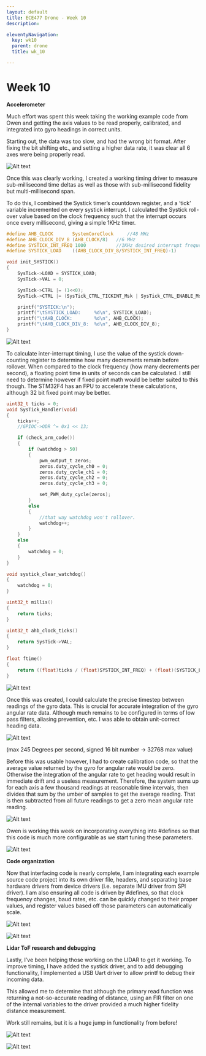 ```yaml
---
layout: default
title: ECE477 Drone - Week 10
description:

eleventyNavigation:
  key: wk10
  parent: drone
  title: wk_10

---
```


# Week 10

**Accelerometer**

Much effort was spent this week taking the working example code from Owen and getting the axis values to be read properly, calibrated, and integrated into gyro headings in correct units.

Starting out, the data was too slow, and had the wrong bit format. After fixing the bit shifting etc., and setting a higher data rate, it was clear all 6 axes were being properly read.

![Alt text](image.png "Fig. 10.1. 6 axes being read, accelerometer X,Y,Z, and gyro X, Y, Z.")

Once this was clearly working, I created a working timing driver to measure sub-millisecond time deltas as well as those with sub-millisecond fidelity but multi-millisecond span.

To do this, I combined the Systick timer’s countdown register, and a ‘tick’ variable incremented on every systick interrupt. I calculated the Systick roll-over value based on the clock frequency such that the interrupt occurs once every millisecond, giving a simple 1KHz timer.

```c
#define AHB_CLOCK 		SystemCoreClock		//48 MHz
#define AHB_CLOCK_DIV_8 (AHB_CLOCK/8)	//6 MHz
#define SYSTICK_INT_FREQ 1000			//1KHz desired interrupt frequency
#define SYSTICK_LOAD	((AHB_CLOCK_DIV_8/SYSTICK_INT_FREQ)-1)

void init_SYSTICK()
{
	SysTick->LOAD = SYSTICK_LOAD;
	SysTick->VAL = 0;

	SysTick->CTRL |= (1<<0);
	SysTick->CTRL |= (SysTick_CTRL_TICKINT_Msk | SysTick_CTRL_ENABLE_Msk/* | SysTick_CTRL_CLKSOURCE_Msk*/);

	printf("SYSTICK:\n");
	printf("\tSYSTICK_LOAD:		%d\n", SYSTICK_LOAD);
	printf("\tAHB_CLOCK:		%d\n", AHB_CLOCK);
	printf("\tAHB_CLOCK_DIV_8:	%d\n", AHB_CLOCK_DIV_8);
}
```

![Alt text](image-1.png "Fig. 10.2. #defines determining Systick configuration.")

To calculate inter-interrupt timing, I use the value of the systick down-counting register to determine how many decrements remain before rollover. When compared to the clock frequency (how many decrements per second), a floating point time in units of seconds can be calculated. I still need to determine however if fixed point math would be better suited to this though. The STM32F4 has an FPU to accelerate these calculations, although 32 bit fixed point may be better.

```c
uint32_t ticks = 0;
void SysTick_Handler(void)
{
	ticks++;
	//GPIOC->ODR ^= 0x1 << 13;

	if (check_arm_code())
	{
		if (watchdog > 50)
		{
			pwm_output_t zeros;
			zeros.duty_cycle_ch0 = 0;
			zeros.duty_cycle_ch1 = 0;
			zeros.duty_cycle_ch2 = 0;
			zeros.duty_cycle_ch3 = 0;

			set_PWM_duty_cycle(zeros);
		}
		else
		{
			//that way watchdog won't rollover.
			watchdog++;
		}
	}
	else
	{
		watchdog = 0;
	}
}

void systick_clear_watchdog()
{
	watchdog = 0;
}

uint32_t millis()
{
	return ticks;
}

uint32_t ahb_clock_ticks()
{
	return SysTick->VAL;
}

float ftime()
{
	return ((float)ticks / (float)SYSTICK_INT_FREQ) + (float)(SYSTICK_LOAD-SysTick->VAL) / (float)AHB_CLOCK_DIV_8;
}
```

![Alt text](image-2.png "Fig. 10.3. Code to calculated floating point timestamp in seconds.")

Once this was created, I could calculate the precise timestep between readings of the gyro data. This is crucial for accurate integration of the gyro angular rate data. Although much remains to be configured in terms of low pass filters, aliasing prevention, etc. I was able to obtain unit-correct heading data.

![Alt text](image-3.png "Fig. 10.4. Code sample including LSB scaling and time delta.")

(max 245 Degrees per second, signed 16 bit number -> 32768 max value)

Before this was usable however, I had to create calibration code, so that the average value returned by the gyro for angular rate would be zero. Otherwise the integration of the angular rate to get heading would result in immediate drift and a useless measurement. Therefore, the system sums up for each axis a few thousand readings at reasonable time intervals, then divides that sum by the umber of samples to get the average reading. That is then subtracted from all future readings to get a zero mean angular rate reading.

![Alt text](image-4.png "Fig. 10.5. Calibration code")

Owen is working this week on incorporating everything into #defines so that this code is much more configurable as we start tuning these parameters.

![Alt text](image-5.png "Fig. 10.6. Integrated gyro heading data (before scaling applied)")

**Code organization**

Now that interfacing code is nearly complete, I am integrating each example source code project into its own driver file, headers, and separating base hardware drivers from device drivers (i.e. separate IMU driver from SPI driver). I am also ensuring all code is driven by #defines, so that clock frequency changes, baud rates, etc. can be quickly changed to their proper values, and register values based off those parameters can automatically scale.

![Alt text](image-6.png " ")

![Alt text](image-7.png "Fig.10.7. Project organization.")

**Lidar ToF research and debugging**

Lastly, I’ve been helping those working on the LIDAR to get it working. To improve timing, I have added the systick driver, and to add debugging functionality, I implemented a USB Uart driver to allow printf to debug their incoming data.

This allowed me to determine that although the primary read function was returning a not-so-accurate reading of distance, using an FIR filter on one of the internal variables to the driver provided a much higher fidelity distance measurement.

Work still remains, but it is a huge jump in functionality from before!

![Alt text](image-8.png "Fig. 10.8. LIDAR internal data being printed. Note the purple trace is much higher fidelity than the returned data (green).")

![Alt text](image-9.png "Fig. 10.9. High fidelity data passed through FIR filter. Range measurement is a result of moving my hand back in forth in front of the sensor.")